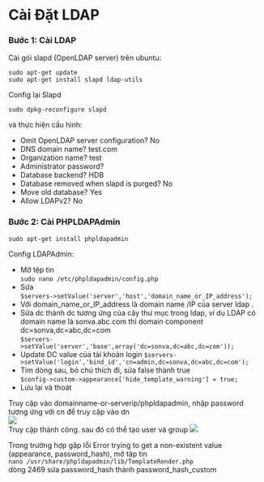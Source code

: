 # Cài Đặt LDAP

### Bước 1: Cài LDAP  
Cài gói slapd (OpenLDAP server) trên ubuntu:  
```
sudo apt-get update  
sudo apt-get install slapd ldap-utils
```  
Config lại Slapd
```
sudo dpkg-reconfigure slapd
```  
và thực hiện cấu hình:

- Omit OpenLDAP server configuration? No
- DNS domain name? test.com
- Organization name? test
- Administrator password?
- Database backend? HDB
- Database removed when slapd is purged? No
- Move old database? Yes
- Allow LDAPv2? No

### Bước 2: Cài PHPLDAPAdmin  
```
sudo apt-get install phpldapadmin
```  
Config LDAPAdmin:  
- Mở tệp tin   
```sudo nano /etc/phpldapadmin/config.php```  
- Sửa   
```$servers->setValue('server','host','domain_name_or_IP_address');```  
- Với domain_name_or_IP_address là domain name /IP của server ldap .   
- Sửa dc thành dc tương ứng của cây thư mục trong ldap, ví dụ LDAP có domain name là sonva.abc.com thì domain component dc=sonva,dc=abc,dc=com   
```$servers->setValue('server','base',array('dc=sonva,dc=abc,dc=com'));```
- Update DC value của tài khoản login 
```$servers->setValue('login','bind_id','cn=admin,dc=sonva,dc=abc,dc=com');```  
- Tìm dòng sau, bỏ chú thích đi, sửa false thành true  
```$config->custom->appearance['hide_template_warning'] = true;```
- Lưu lại và thoát

Truy cập vào domainname-or-serverip/phpldapadmin, nhập password tương ứng với cn để truy cập vào dn   
<img src="http://i.imgur.com/BfiAe3B.png">  
Truy cập thành công. sau đó có thể tạo user và group
<img src="http://i.imgur.com/v1J24d9.png">

Trong trường hợp gặp lỗi Error trying to get a non-existent value (appearance, password_hash), mở tập tin  
```nano /usr/share/phpldapadmin/lib/TemplateRender.php```  
dòng 2469 sửa password_hash thành password_hash_custom